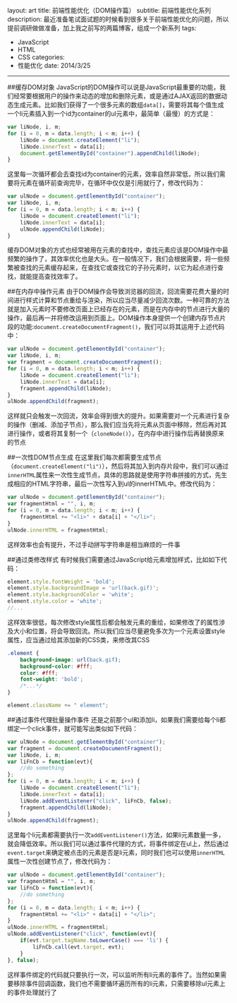 layout: art
title: 前端性能优化（DOM操作篇）
subtitle: 前端性能优化系列
description: 最近准备笔试面试题的时候看到很多关于前端性能优化的问题，所以提前调研做做准备，加上我之前写的两篇博客，组成一个新系列
tags: 
- JavaScript
- HTML
- CSS
categories: 
- 性能优化
date: 2014/3/25
---


##缓存DOM对象
JavaScript的DOM操作可以说是JavaScript最重要的功能，我们经常要根据用户的操作来动态的增加和删除元素，或是通过AJAX返回的数据动态生成元素。比如我们获得了一个很多元素的数组`data[]`，需要将其每个值生成一个li元素插入到一个id为container的ul元素中，最简单（最慢）的方式是：

```javascript
var liNode, i, m;
for (i = 0, m = data.length; i < m; i++) {
    liNode = document.createElement("li");
    liNode.innerText = data[i];
    document.getElementById("container").appendChild(liNode);
}
```

这里每一次循环都会去查找id为container的元素，效率自然非常低，所以我们需要将元素在循环前查询完毕，在循环中仅仅是引用就行了，修改代码为：

```javascript
var ulNode = document.getElementById("container");
var liNode, i, m;
for (i = 0, m = data.length; i < m; i++) {
    liNode = document.createElement("li");
    liNode.innerText = data[i];
    ulNode.appendChild(liNode);
}
```

缓存DOM对象的方式也经常被用在元素的查找中，查找元素应该是DOM操作中最频繁的操作了，其效率优化也是大头。在一般情况下，我们会根据需要，将一些频繁被查找的元素缓存起来，在查找它或查找它的子孙元素时，以它为起点进行查找，就能提高查找效率了。

##在内存中操作元素
由于DOM操作会导致浏览器的回流，回流需要花费大量的时间进行样式计算和节点重绘与渲染，所以应当尽量减少回流次数。一种可靠的方法就是加入元素时不要修改页面上已经存在的元素，而是在内存中的节点进行大量的操作，最后再一并将修改运用到页面上。DOM操作本身提供一个创建内存节点片段的功能:`document.createDocumentFragment()`，我们可以将其运用于上述代码中：
```javascript
var ulNode = document.getElementById("container");
var liNode, i, m;
var fragment = document.createDocumentFragment();
for (i = 0, m = data.length; i < m; i++) {
    liNode = document.createElement("li");
    liNode.innerText = data[i];
    fragment.appendChild(liNode);
}
ulNode.appendChild(fragment);
```
这样就只会触发一次回流，效率会得到很大的提升。如果需要对一个元素进行复杂的操作（删减、添加子节点），那么我们应当先将元素从页面中移除，然后再对其进行操作，或者将其复制一个（`cloneNode()`），在内存中进行操作后再替换原来的节点

##一次性DOM节点生成
在这里我们每次都需要生成节点（`document.createElement("li")`），然后将其加入到内存片段中，我们可以通过`innerHTML`属性来一次性生成节点，具体的思路就是使用字符串拼接的方式，先生成相应的HTML字符串，最后一次性写入到ul的innerHTML中。修改代码为：
```javascript
var ulNode = document.getElementById("container");
var fragmentHtml = "", i, m;
for (i = 0, m = data.length; i < m; i++) {
    fragmentHtml += "<li>" + data[i] + "</li>";
}
ulNode.innerHTML = fragmentHtml;
```
这样效率也会有提升，不过手动拼写字符串是相当麻烦的一件事

##通过类修改样式
有时候我们需要通过JavaScript给元素增加样式，比如如下代码：
```javascript
element.style.fontWeight = 'bold';
element.style.backgroundImage = 'url(back.gif)';
element.style.backgroundColor = 'white';
element.style.color = 'white';
//...
```
这样效率很低，每次修改style属性后都会触发元素的重绘，如果修改了的属性涉及大小和位置，将会导致回流。所以我们应当尽量避免多次为一个元素设置style属性，应当通过给其添加新的CSS类，来修改其CSS
```css
.element {
    background-image: url(back.gif);
    background-color: #fff;
    color: #fff;
    font-weight: 'bold';
    /*...*/
}
```

```javascript
element.className += " element";
```

##通过事件代理批量操作事件
还是之前那个ul和添加li，如果我们需要给每个li都绑定一个click事件，就可能写出类似如下代码：
```javascript
var ulNode = document.getElementById("container");
var fragment = document.createDocumentFragment();
var liNode, i, m;
var liFnCb = function(evt){
    //do something
};
for (i = 0, m = data.length; i < m; i++) {
    liNode = document.createElement("li");
    liNode.innerText = data[i];
    liNode.addEventListener("click", liFnCb, false);
    fragment.appendChild(liNode);
}
ulNode.appendChild(fragment);
```
这里每个li元素都需要执行一次`addEventListener()`方法，如果li元素数量一多，就会降低效率。所以我们可以通过事件代理的方式，将事件绑定在ul上，然后通过`event.target`来确定被点击的元素是否是li元素，同时我们也可以使用`innerHTML`属性一次性创建节点了，修改代码为：
```javascript
var ulNode = document.getElementById("container");
var fragmentHtml = "", i, m;
var liFnCb = function(evt){
    //do something
};
for (i = 0, m = data.length; i < m; i++) {
    fragmentHtml += "<li>" + data[i] + "</li>";
}
ulNode.innerHTML = fragmentHtml;
ulNode.addEventListener("click", function(evt){
    if(evt.target.tagName.toLowerCase() === 'li') {
        liFnCb.call(evt.target, evt);
    }
}, false);
```
这样事件绑定的代码就只要执行一次，可以监听所有li元素的事件了。当然如果需要移除事件回调函数，我们也不需要循环遍历所有的li元素，只需要移除ul元素上的事件处理就行了

